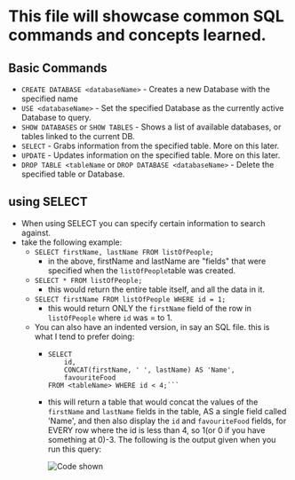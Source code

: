 # This file will showcase common SQL commands and concepts learned.

## Basic Commands ##
  - ```CREATE DATABASE <databaseName>``` - Creates a new Database with the specified name
  - ```USE <databaseName>``` - Set the specified Database as the currently active Database to query.
  - ```SHOW DATABASES``` or ```SHOW TABLES``` - Shows a list of available databases, or tables linked to the current DB.
  - ```SELECT``` - Grabs information from the specified table. More on this later.
  - ```UPDATE``` - Updates information on the specified table. More on this later.
  - ```DROP TABLE <tableName``` or ```DROP DATABASE <databaseName>``` - Delete the specified table or Database. 
  
## using SELECT ##
  - When using SELECT you can specify certain information to search against.
  - take the following example:
    - ```SELECT firstName, lastName FROM listOfPeople;```
      - in the above, firstName and lastName are "fields" that were specified when the ```listOfPeople```table was created.
    - ```SELECT * FROM listOfPeople;```
      - this would return the entire table itself, and all the data in it.
    - ```SELECT firstName FROM listOfPeople WHERE id = 1;```
      - this would return ONLY the ```firstName``` field of the row in ```listOfPeople``` where ```id``` was = to 1.
    - You can also have an indented version, in say an SQL file. this is what I tend to prefer doing:
      - ```   
        SELECT
            id,
            CONCAT(firstName, ' ', lastName) AS 'Name',
            favouriteFood
        FROM <tableName> WHERE id < 4;```
      - this will return a table that would concat the values of the ```firstName``` and ```lastName``` 
        fields in the <tableName> table, AS a single field called 'Name', and then also display the 
        ```id``` and ```favouriteFood``` fields, for EVERY row where the id is less than 4, so 1(or 0 if you have something at 0)-3.
        The following is the output given when you run this query:
        
        ![Code shown](https://i.imgur.com/Y82StrE.png)
              
              
